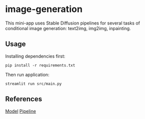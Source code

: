 # image-generation
This mini-app uses Stable Diffusion pipelines for several tasks of conditional image generation: text2img, img2img, inpainting.

## Usage
Installing dependencies first:
```
pip install -r requirements.txt
```

Then run application:
```
streamlit run src/main.py
```

## References
[Model](https://huggingface.co/CompVis/stable-diffusion-v1-4)
[Pipeline](https://github.com/huggingface/diffusers/blob/main/examples/community/stable_diffusion_mega.py)